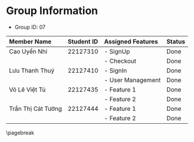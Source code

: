 # Group Information

- Group ID: 07

| Member Name        | Student ID | Assigned Features          | Status      |
|:-------------------|:-----------|:---------------------------|:------------|
| Cao Uyển Nhi       | 22127310   | - SignUp                   | Done |
|                    |            | - Checkout                 | Done |
| Lưu Thanh Thuý     | 22127410   | - SignIn                   | Done |
|                    |            | - User Management          | Done |
| Võ Lê Việt Tú      | 22127435   | - Feature 1                | Done |
|                    |            | - Feature 2                | Done |
| Trần Thị Cát Tường | 22127444   | - Feature 1                | Done |
|                    |            | - Feature 2                | Done |

\pagebreak
